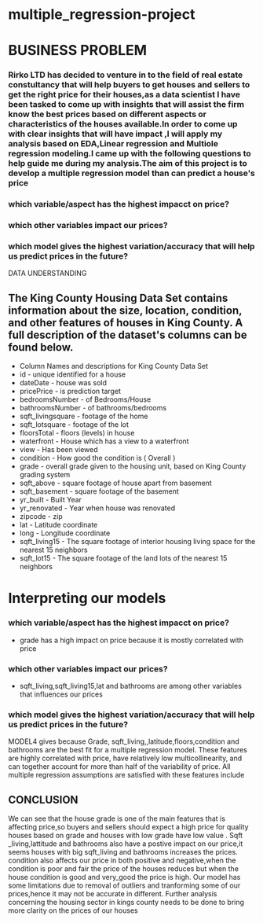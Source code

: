 # multiple_regression-project
# 

# BUSINESS PROBLEM
### Rirko LTD has decided to venture in to the field of real estate constultancy that will help  buyers to get houses  and sellers to get the right price for their houses,as a data scientist I have been tasked to come up with insights that will assist the firm know the best prices based on different aspects or characteristics of the houses available.In order to come up with clear insights that will have impact ,I will apply my analysis based on EDA,Linear regression and Multiole regression modeling.I came up with the following questions to help  guide me during my analysis.The aim of this project is to develop a multiple regression model than can predict a house's price 
 ### which variable/aspect has the highest  impacct on price?
 ### which other variables impact our prices?
 ### which model gives the highest variation/accuracy that will help us predict prices in the future?
 DATA UNDERSTANDING
## The King County Housing Data Set contains information about the size, location, condition, and other features of houses in King County. A full description of the dataset's columns can be found below.

- Column Names and descriptions for King County Data Set
- id - unique identified for a house
- dateDate - house was sold
-  pricePrice - is prediction target
- bedroomsNumber - of Bedrooms/House
- bathroomsNumber - of bathrooms/bedrooms
- sqft_livingsquare - footage of the home
- sqft_lotsquare - footage of the lot
- floorsTotal - floors (levels) in house
- waterfront - House which has a view to a waterfront
- view - Has been viewed
- condition - How good the condition is ( Overall )
- grade - overall grade given to the housing unit, based on King County grading system
-  sqft_above - square footage of house apart from basement
- sqft_basement - square footage of the basement
- yr_built - Built Year
- yr_renovated - Year when house was renovated
- zipcode - zip
- lat - Latitude coordinate
- long - Longitude coordinate
- sqft_living15 - The square footage of interior housing living space for the nearest 15 neighbors
-  sqft_lot15 - The square footage of the land lots of the nearest 15 neighbors

# Interpreting our models

### which variable/aspect has the highest  impacct on price?
 -  grade has a high impact on price because it is mostly correlated with price

 ### which other variables impact our prices?
 - sqft_living,sqft_living15,lat and bathrooms are among other variables  that influences our prices 
 ### which model gives the highest variation/accuracy that will help us predict prices in the future?
 MODEL4 gives because  Grade, sqft_living,,latitude,floors,condition  and bathrooms are the best fit for a multiple regression model. These features are highly correlated with price, have relatively low multicollinearity, and can together account for more than half of the variability of price. All multiple regression assumptions are satisfied with these features include
 ## CONCLUSION
We can see that the house grade is one of the main features that is affecting price,so buyers and sellers should expect a high price for quality houses based on grade and houses with low grade have low value .
Sqft _living,lattitude and bathrooms also have a postive impact on our price,it seems houses with big sqft_living and bathrooms increases the prices.
condition also affects our price in both positive and negative,when the condition is poor and fair the price of the houses reduces but when the house  condition is good and very_good  the price is high.
Our model has some limitations due to removal of outliers and tranforming some of our prices,hence it may not be accurate in different.
Further analysis concerning the housing sector in kings county needs to be done to bring more clarity on the prices of our houses

